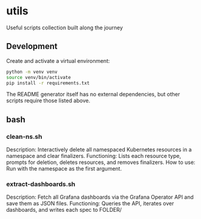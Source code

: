 # utils
Useful scripts collection built along the journey

## Development

Create and activate a virtual environment:

```bash
python -m venv venv
source venv/bin/activate
pip install -r requirements.txt
```

The README generator itself has no external dependencies, but other scripts require those listed above.


## bash
### clean-ns.sh
Description: Interactively delete all namespaced Kubernetes resources in a namespace and clear finalizers.
Functioning: Lists each resource type, prompts for deletion, deletes resources, and removes finalizers.
How to use: Run with the namespace as the first argument.

### extract-dashboards.sh
Description: Fetch all Grafana dashboards via the Grafana Operator API and save them as JSON files.
Functioning: Queries the API, iterates over dashboards, and writes each spec to FOLDER/<title>.json.
How to use: Set GRAFANA_AUTH, GRAFANA_URL, and FOLDER variables then run the script.

### migrate-arch-nix.sh
Description: Uninstall Arch packages that are also managed by Home‑Manager.
Functioning: Collects Arch and Home‑Manager packages, maps names, optionally prompts, and removes duplicates.
How to use: Requires yay (or pacman) and home-manager. Options: --yes/-y skip confirmation, --dry-run show only, --include-yay allow removing 'yay'.

### rename.sh
Description: Rename all files and directories under ./the-graph to lowercase without overwriting existing entries.
Functioning: Traverses the directory tree and renames each item to its lowercase counterpart if the destination does not exist.
How to use: Run without arguments from the repository root; it operates on ./the-graph.

### status-page-sync.sh
Description: Download a single Grafana dashboard and save it as JSON for status page syncing.
Functioning: Queries the Grafana Operator API for one dashboard and writes it to FOLDER/<title>.json.
How to use: Set GRAFANA_AUTH, GRAFANA_URL, and FOLDER variables then run the script.

### test-alert.sh
Description: Send a test alert to a local Alertmanager to verify delivery and routing.
Functioning: Fires an alert, repeats until the user resolves it, and then sends a resolve notification.
How to use: Run without arguments or pass a severity as the first argument.

### test-probe.sh
Description: Continuously probe a list of URLs with hey and report HTTP code distribution.
Functioning: Loops through URLs, runs hey with configured parameters, parses the status codes, and logs results.
How to use: Optionally set HEY_BIN, SLEEP_SEC, NREQ, and CONCURRENCY environment variables before running.

### update-sops.sh
Description: Refresh SOPS encryption keys for all *.enc and *.env files recursively.
Functioning: Finds matching files, runs `sops updatekeys` on each, and returns to the starting directory.
How to use: Run from the repository root; requires `sops` in the PATH.

## python
### conf2vmrule.py
Description: Convert an Icinga-style .conf service definition using a Prometheus check into a VictoriaMetrics VMRule YAML.
Functioning: Extracts metric details and thresholds from the .conf file, cleans label matchers, and builds a VMRule expression.
How to use: python3 conf2vmrule.py /path/to/myAlert.conf [--write | -o out.yaml]

### rework_dashboards.py
Description: Rework Grafana dashboard JSON files to standardize datasource usage.
Functioning: Unwraps exported dashboards, ensures a datasource variable, and rewrites panel datasource fields.
How to use: python3 rework_dashboards.py <input> [--output-dir DIR | --in-place] [--prom-only | --all-sources]

### sync-status-page.py
======================= Configuration loading =======================

### update_readme.py
Description: Generate README listing all scripts with descriptions.
Functioning: Recursively scans the repository for shell and Python scripts, groups them by directory, and writes README.md.
How to use: Run `python python/update_readme.py` from the repository root.


